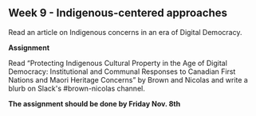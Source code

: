 ## Week 9 - Indigenous-centered approaches

Read an article on Indigenous concerns in an era of Digital Democracy.

**Assignment**  

Read “Protecting Indigenous Cultural Property in the Age of Digital Democracy: Institutional and Communal Responses to Canadian First Nations and Maori Heritage Concerns” by Brown and Nicolas and write a blurb on Slack's #brown-nicolas channel.

**The assignment should be done by Friday Nov. 8th**
